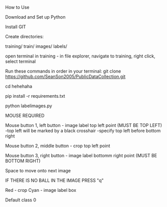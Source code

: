How to Use

Download and Set up Python

Install GIT

Create directories:

training/
    train/
        images/
        labels/

open terminal in training
    - in file explorer, navigate to training, right click, select terminal

Run these commands in order in your terminal:
git clone https://github.com/SeanSon2005/PublicDataCollection.git

cd hehehaha

pip install -r requirements.txt

python labelimages.py

MOUSE REQUIRED

Mouse button 1, left button - image label top left point (MUST BE TOP LEFT)
    -top left will be marked by a black crosshair
    -specify top left before bottom right

Mouse button 2, middle button - crop top left point

Mouse button 3, right button - image label bottomm right point (MUST BE BOTTOM RIGHT)

Space to move onto next image

IF THERE IS NO BALL IN THE IMAGE PRESS "q"

Red - crop
Cyan - image label box

Default class 0



